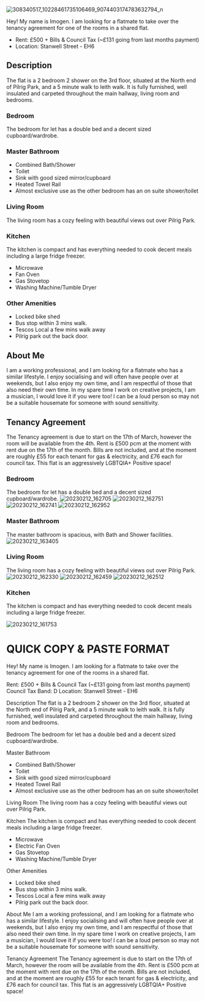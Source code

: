 ![308340517_10228461735106469_9074403174783632794_n](https://user-images.githubusercontent.com/97303986/218332131-84141c24-6470-41a6-b242-2914aa956b5d.jpg)

Hey! My name is Imogen. I am looking for a flatmate to take over the tenancy agreement for one of the rooms in a shared flat. 
- Rent: £500 + Bills & Council Tax (~£131 going from last months payment)
- Location:  Stanwell Street - EH6

## Description
The flat is a 2 bedroom 2 shower on the 3rd floor, situated at the North end of Pilrig Park, and a 5 minute walk to leith walk. It is fully furnished, well insulated and carpeted throughout the main hallway, living room and bedrooms.

### Bedroom
The bedroom for let has a double bed and a decent sized cupboard/wardrobe. 

### Master Bathroom
- Combined Bath/Shower
- Toilet
- Sink with good sized mirror/cupboard
- Heated Towel Rail
- Almost exclusive use as the other bedroom has an on suite shower/toilet

### Living Room
 The living room has a cozy feeling with beautiful views out over Pilrig Park. 
 
### Kitchen
 The kitchen is compact and has everything needed to cook decent meals including a large fridge freezer.
- Microwave
- Fan Oven 
- Gas Stovetop
- Washing Machine/Tumble Dryer

### Other Amenities
- Locked bike shed
- Bus stop within 3 mins walk.
- Tescos Local a few mins walk away
- Pilrig park out the back door.

## About Me
I am a working professional, and I am looking for a flatmate who has a similar lifestyle.
I enjoy socialising and will often have people over at weekends, but I also enjoy my own time, and I am respectful of those that also need their own time.
In my spare time I work on creative projects, I am a musician, I would love it if you were too!
I can be a loud person so may not be a suitable housemate for someone with sound sensitivity.
## Tenancy Agreement
The Tenancy agreement is due to start on the 17th of March, however the room will be available from the 4th.
Rent is £500 pcm at the moment with rent due on the 17th of the month. Bills are not included, and at the moment are roughly £55 for each tenant for gas & electricity, and £76 each for council tax.
This flat is an aggressively LGBTQIA+ Positive space!

### Bedroom
The bedroom for let has a double bed and a decent sized cupboard/wardrobe. 
![20230212_162705](https://user-images.githubusercontent.com/97303986/218327955-9b3d4cd6-5ce7-4bb9-a3d2-5b9dc48a2b13.jpg)
 ![20230212_162751](https://user-images.githubusercontent.com/97303986/218328014-527b0c24-bbf5-439e-a198-707900b4265b.jpg)
![20230212_162741](https://user-images.githubusercontent.com/97303986/218328035-910e02b5-6110-44bf-a396-f1c4966fb580.jpg)
![20230212_162952](https://user-images.githubusercontent.com/97303986/218328044-2f04bc1d-4fac-4285-ae0a-2ca0c286cd1a.jpg)

### Master Bathroom
The master bathroom is spacious, with Bath and Shower facilities.
![20230212_163405](https://user-images.githubusercontent.com/97303986/218328124-14e09834-4648-477f-98bb-2f0cb0bc4792.jpg)

### Living Room
 The living room has a cozy feeling with beautiful views out over Pilrig Park. 
 ![20230212_162330](https://user-images.githubusercontent.com/97303986/218327982-3b336ef7-db69-4427-91ed-26103eb386e5.jpg)
![20230212_162459](https://user-images.githubusercontent.com/97303986/218327996-7a15380e-6c2c-408e-952d-326538bc1540.jpg)
![20230212_162512](https://user-images.githubusercontent.com/97303986/218328002-0fce3aa2-0fdf-443a-95e6-8568257aec96.jpg)

### Kitchen
 The kitchen is compact and has everything needed to cook decent meals including a large fridge freezer.
 
 ![20230212_161753](https://user-images.githubusercontent.com/97303986/218328056-f9bce90b-9ee8-4bd2-90d6-a40a45d911fe.jpg)


# QUICK COPY & PASTE FORMAT
Hey! My name is Imogen. I am looking for a flatmate to take over the tenancy agreement for one of the rooms in a shared flat.

Rent: £500 + Bills & Council Tax (~£131 going from last months payment) 
Council Tax Band: D
Location: Stanwell Street - EH6

Description
The flat is a 2 bedroom 2 shower on the 3rd floor, situated at the North end of Pilrig Park, and a 5 minute walk to leith walk. It is fully furnished, well insulated and carpeted throughout the main hallway, living room and bedrooms.

Bedroom
The bedroom for let has a double bed and a decent sized cupboard/wardrobe.

Master Bathroom
- Combined Bath/Shower
- Toilet
- Sink with good sized mirror/cupboard
- Heated Towel Rail
- Almost exclusive use as the other bedroom has an on suite shower/toilet

Living Room
The living room has a cozy feeling with beautiful views out over Pilrig Park.

Kitchen
The kitchen is compact and has everything needed to cook decent meals including a large fridge freezer.
- Microwave
- Electric Fan Oven
- Gas Stovetop
- Washing Machine/Tumble Dryer

Other Amenities
- Locked bike shed
- Bus stop within 3 mins walk.
- Tescos Local a few mins walk away
- Pilrig park out the back door.

About Me
I am a working professional, and I am looking for a flatmate who has a similar lifestyle. I enjoy socialising and will often have people over at weekends, but I also enjoy my own time, and I am respectful of those that also need their own time. In my spare time I work on creative projects, I am a musician, I would love it if you were too! I can be a loud person so may not be a suitable housemate for someone with sound sensitivity.

Tenancy Agreement
The Tenancy agreement is due to start on the 17th of March, however the room will be available from the 4th. Rent is £500 pcm at the moment with rent due on the 17th of the month. Bills are not included, and at the moment are roughly £55 for each tenant for gas & electricity, and £76 each for council tax. This flat is an aggressively LGBTQIA+ Positive space!

